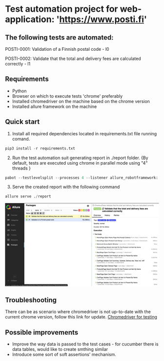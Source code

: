 Test automation project for web-application: 'https://www.posti.fi'
=======================================

The following tests are automated:
----------------------------------


POSTI-0001: Validation of a Finnish postal code - l0

POSTI-0002: Validate that the total and delivery fees are calculated correctly - l1

Requirements
-------------
- Python 
- Browser on which to execute tests 'chrome' preferably
- Installed chromedriver on the machine based on the chrome version
- Installed allure framework on the machine

Quick start
-------------

1. Install all required dependencies located in requirements.txt file running comand.

```python
pip3 install -r requirements.txt 
```

2. Run the test automation suit generating report in ./report folder. {By default, tests are executed using chrome in parallel mode using "4" threads
}
```python
pabot --testlevelsplit --processes 4 --listener allure_robotframework:./report ./tests/CheckoutTests.robot
```

3. Serve the created report with the following command
```python
allure serve ./report
```
![plot](.//report.png)

Troubleshooting
---------------

There can be as scenario where chromedriver is not up-to-date with the current chrome version, follow this link for update.
[Chromedriver for testing](https://googlechromelabs.github.io/chrome-for-testing/)

Possible improvements
---------------
- Improve the way data is passed to the test cases - for cucumber there is data tables, would like to create smthing similar
- Introduce some sort of soft assertions' mechanism.
